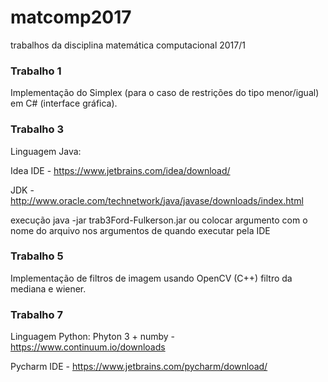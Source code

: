 # matcomp2017
trabalhos da disciplina matemática computacional 2017/1

### Trabalho 1
Implementação do Simplex (para o caso de restrições do tipo menor/igual)
em C# (interface gráfica).

### Trabalho 3
Linguagem Java:

Idea IDE - https://www.jetbrains.com/idea/download/

JDK - http://www.oracle.com/technetwork/java/javase/downloads/index.html

execução java -jar trab3Ford-Fulkerson.jar <arquivo com matrix> ou colocar argumento com o nome do arquivo nos argumentos de quando executar pela IDE

### Trabalho 5
Implementação de filtros de imagem usando OpenCV (C++)
filtro da mediana e wiener.

### Trabalho 7
Linguagem Python:
Phyton 3 + numby - https://www.continuum.io/downloads

Pycharm IDE - https://www.jetbrains.com/pycharm/download/

